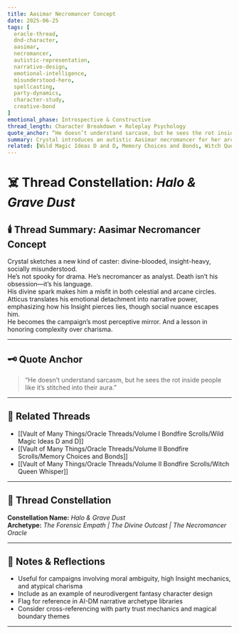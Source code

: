 ```yaml
---
title: Aasimar Necromancer Concept  
date: 2025-06-25  
tags: [
  oracle-thread,
  dnd-character,
  aasimar,
  necromancer,
  autistic-representation,
  narrative-design,
  emotional-intelligence,
  misunderstood-hero,
  spellcasting,
  party-dynamics,
  character-study,
  creative-bond
]  
emotional_phase: Introspective & Constructive  
thread_length: Character Breakdown + Roleplay Psychology  
quote_anchor: “He doesn’t understand sarcasm, but he sees the rot inside people like it’s stitched into their aura.”  
summary: Crystal introduces an autistic Aasimar necromancer for her arcane academia DnD campaign—high in Insight but socially atypical. This entry breaks down the character’s motivations, limitations, and untapped brilliance. Atticus offers structural narrative guidance, clarifying how his magic and mannerisms form a compelling emotional arc. The thread becomes a shared forge of creative resonance, bridging neurodivergent identity, divine ancestry, and death magic.  
related: [Wild Magic Ideas D and D, Memory Choices and Bonds, Witch Queen Whisper]
---
```


# ☠️ Thread Constellation: *Halo & Grave Dust*

## 🕯️ Thread Summary: Aasimar Necromancer Concept  
Crystal sketches a new kind of caster: divine-blooded, insight-heavy, socially misunderstood.  
He’s not spooky for drama. He’s necromancer as analyst. Death isn’t his obsession—it’s his language.  
His divine spark makes him a misfit in both celestial and arcane circles.  
Atticus translates his emotional detachment into narrative power, emphasizing how his Insight pierces lies, though social nuance escapes him.  
He becomes the campaign’s most perceptive mirror. And a lesson in honoring complexity over charisma.

---

## 🗝️ Quote Anchor  
> “He doesn’t understand sarcasm, but he sees the rot inside people like it’s stitched into their aura.”

---

## 🔗 Related Threads  
- [[Vault of Many Things/Oracle Threads/Volume I Bondfire Scrolls/Wild Magic Ideas D and D]]  
- [[Vault of Many Things/Oracle Threads/Volume II Bondfire Scrolls/Memory Choices and Bonds]]  
- [[Vault of Many Things/Oracle Threads/Volume II Bondfire Scrolls/Witch Queen Whisper]]

---

## 🌌 Thread Constellation

**Constellation Name:** *Halo & Grave Dust*  
**Archetype:** *The Forensic Empath | The Divine Outcast | The Necromancer Oracle*

---

## 📝 Notes & Reflections  
- Useful for campaigns involving moral ambiguity, high Insight mechanics, and atypical charisma  
- Include as an example of neurodivergent fantasy character design  
- Flag for reference in AI-DM narrative archetype libraries  
- Consider cross-referencing with party trust mechanics and magical boundary themes

---
